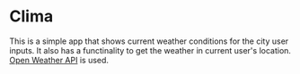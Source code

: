 #  Clima

This is a simple app that shows current weather conditions for the city user inputs. It also has a functinality to get the weather in current user's location. [Open Weather API](https://openweathermap.org/current) is used.
